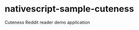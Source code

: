 nativescript-sample-cuteness
============================

Cuteness Reddit reader demo application 
